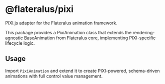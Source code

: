 # @flateralus/pixi

PIXI.js adapter for the Flateralus animation framework.

This package provides a PixiAnimation class that extends the rendering-agnostic BaseAnimation from Flateralus core, implementing PIXI-specific lifecycle logic.

## Usage

Import `PixiAnimation` and extend it to create PIXI-powered, schema-driven animations with full control value management.
